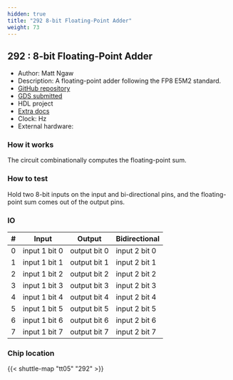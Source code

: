 ```yaml
---
hidden: true
title: "292 8-bit Floating-Point Adder"
weight: 73
---
```


## 292 : 8-bit Floating-Point Adder

* Author: Matt Ngaw
* Description: A floating-point adder following the FP8 E5M2 standard.
* [GitHub repository](https://github.com/mattngaw/98154-tt05-fp8adder)
* [GDS submitted](https://github.com/mattngaw/98154-tt05-fp8adder/actions/runs/6756816850)
* HDL project
* [Extra docs]()
* Clock:  Hz
* External hardware: 



### How it works

The circuit combinationally computes the floating-point sum.


### How to test

Hold two 8-bit inputs on the input and bi-directional pins, and the
floating-point sum comes out of the output pins.


### IO

| # | Input        | Output       | Bidirectional      |
|---|--------------|--------------| -------------------|
| 0 | input 1 bit 0  | output bit 0 | input 2 bit 0 |
| 1 | input 1 bit 1  | output bit 1 | input 2 bit 1 |
| 2 | input 1 bit 2  | output bit 2 | input 2 bit 2 |
| 3 | input 1 bit 3  | output bit 3 | input 2 bit 3 |
| 4 | input 1 bit 4  | output bit 4 | input 2 bit 4 |
| 5 | input 1 bit 5  | output bit 5 | input 2 bit 5 |
| 6 | input 1 bit 6  | output bit 6 | input 2 bit 6 |
| 7 | input 1 bit 7  | output bit 7 | input 2 bit 7 |

### Chip location

{{< shuttle-map "tt05" "292" >}}
